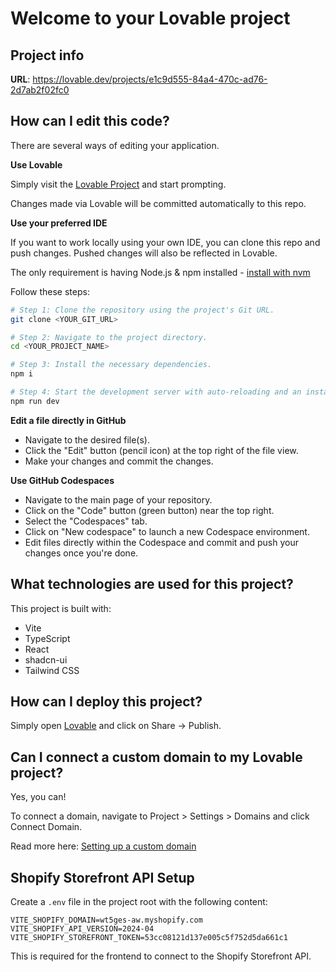 # Welcome to your Lovable project

## Project info

**URL**: https://lovable.dev/projects/e1c9d555-84a4-470c-ad76-2d7ab2f02fc0

## How can I edit this code?

There are several ways of editing your application.

**Use Lovable**

Simply visit the [Lovable Project](https://lovable.dev/projects/e1c9d555-84a4-470c-ad76-2d7ab2f02fc0) and start prompting.

Changes made via Lovable will be committed automatically to this repo.

**Use your preferred IDE**

If you want to work locally using your own IDE, you can clone this repo and push changes. Pushed changes will also be reflected in Lovable.

The only requirement is having Node.js & npm installed - [install with nvm](https://github.com/nvm-sh/nvm#installing-and-updating)

Follow these steps:

```sh
# Step 1: Clone the repository using the project's Git URL.
git clone <YOUR_GIT_URL>

# Step 2: Navigate to the project directory.
cd <YOUR_PROJECT_NAME>

# Step 3: Install the necessary dependencies.
npm i

# Step 4: Start the development server with auto-reloading and an instant preview.
npm run dev
```

**Edit a file directly in GitHub**

- Navigate to the desired file(s).
- Click the "Edit" button (pencil icon) at the top right of the file view.
- Make your changes and commit the changes.

**Use GitHub Codespaces**

- Navigate to the main page of your repository.
- Click on the "Code" button (green button) near the top right.
- Select the "Codespaces" tab.
- Click on "New codespace" to launch a new Codespace environment.
- Edit files directly within the Codespace and commit and push your changes once you're done.

## What technologies are used for this project?

This project is built with:

- Vite
- TypeScript
- React
- shadcn-ui
- Tailwind CSS

## How can I deploy this project?

Simply open [Lovable](https://lovable.dev/projects/e1c9d555-84a4-470c-ad76-2d7ab2f02fc0) and click on Share -> Publish.

## Can I connect a custom domain to my Lovable project?

Yes, you can!

To connect a domain, navigate to Project > Settings > Domains and click Connect Domain.

Read more here: [Setting up a custom domain](https://docs.lovable.dev/tips-tricks/custom-domain#step-by-step-guide)

## Shopify Storefront API Setup

Create a `.env` file in the project root with the following content:

```
VITE_SHOPIFY_DOMAIN=wt5ges-aw.myshopify.com
VITE_SHOPIFY_API_VERSION=2024-04
VITE_SHOPIFY_STOREFRONT_TOKEN=53cc08121d137e005c5f752d5da661c1
```

This is required for the frontend to connect to the Shopify Storefront API.
